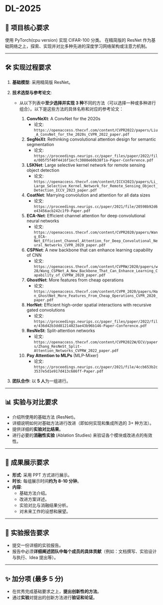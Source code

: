 # DL-2025

## 📝 项目核心要求

使用 PyTorch(cpu version) 实现 CIFAR-100 分类。
在精简版的 ResNet 作为基础网络之上，探索、实现并对比多种先进的深度学习网络架构或注意力机制。

---

## 🛠️ 实现过程要求

1.  **基础模型**: 采用精简版 ResNet。
2.  **技术选型与参考论文**:
    * 从以下列表中**至少选择并实现 3 种**不同的方法（可以选择一种或多种进行组合）。以下是这些方法的具体名称和对应的参考论文：

        1.  **ConvNeXt**: A ConvNet for the 2020s
            * 论文: `https://openaccess.thecvf.com/content/CVPR2022/papers/Liu_A_ConvNet_for_the_2020s_CVPR_2022_paper.pdf`
        2.  **SegNeXt**: Rethinking convolutional attention design for semantic segmentation
            * 论文: `https://proceedings.neurips.cc/paper_files/paper/2022/file/005f5f40f4416f1ecfc3080e60b38f1a-Paper-Conference.pdf`
        3.  **LSKNet**: Large selective kernel network for remote sensing object detection
            * 论文: `https://openaccess.thecvf.com/content/ICCV2023/papers/Li_Large_Selective_Kernel_Network_for_Remote_Sensing_Object_Detection_ICCV_2023_paper.pdf`
        4.  **CoatNet**: Marrying convolution and attention for all data sizes
            * 论文: `https://proceedings.neurips.cc/paper/2021/file/20598b92d6e43456acb242c1f9-Paper.pdf`
        5.  **ECA-Net**: Efficient channel attention for deep convolutional neural networks
            * 论文: `https://openaccess.thecvf.com/content/CVPR2020/papers/Wang_ECA-Net_Efficient_Channel_Attention_for_Deep_Convolutional_Neural_Networks_CVPR_2020_paper.pdf`
        6.  **CSPNet**: A new backbone that can enhance learning capability of CNN
            * 论文: `https://openaccess.thecvf.com/content/CVPRW/2020/papers/w28/Wang_CSPNet_A_New_Backbone_That_Can_Enhance_Learning_Capability_of_CVPRW_2020_paper.pdf`
        7.  **GhostNet**: More features from cheap operations
            * 论文: `https://openaccess.thecvf.com/content/CVPR_2020/papers/Han_GhostNet_More_Features_From_Cheap_Operations_CVPR_2020_paper.pdf`
        8.  **HorNet**: Efficient high-order spatial interactions with recursive gated convolutions
            * 论文: `https://proceedings.neurips.cc/paper_files/paper/2022/file/436d42b3dd81214023ae43b96b146-Paper-Conference.pdf`
        9.  **ResNeSt**: Split-attention networks
            * 论文: `https://openaccess.thecvf.com/content/CVPR2022W/ECV/papers/Zhang_ResNeSt_Split-Attention_Networks_CVPRW_2022_paper.pdf`
        10. **Pay Attention to MLPs** (MLP-Mixer)
            * 论文: `https://proceedings.neurips.cc/paper/2021/file/4ccb653b2c3537e5d1e917d413c686ff-Paper.pdf`

3.  **团队合作**: 以 **5 人**为一组进行。

---

## 📊 实验与对比要求

* 介绍所使用的基础方法 (ResNet)。
* 详细说明如何对基础方法进行改进（即如何实现和集成所选的 3+ 种方法）。
* 提供详细的**实验对比结果**。
* 进行必要的**消融性实验** (Ablation Studies) 来验证各个模块或改进点的有效性。

---

## 🎤 成果展示要求

* **形式**: 采用 PPT 方式进行展示。
* **时长**: 每组展示时间**约为 8-10 分钟**。
* **内容**:
    * 基础方法介绍。
    * 改进方案详述。
    * 实验对比与消融结果分析。
    * 对未来工作的设想和展望。

---

## 📖 实验报告要求

* 提交一份详细的实验报告。
* 报告中必须**详细阐述团队中每个成员的具体贡献**（例如：文档撰写、实验设计与执行、Idea 提出等）。

---

## ✨ 加分项 (最多 5 分)

* 在优秀完成基础要求之上，**提出创新性的方法**。
* 通过**实验**对提出的创新方法进行**验证和论证**。
